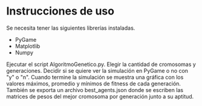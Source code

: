 # Instrucciones de uso

Se necesita tener las siguientes librerías instaladas.

- PyGame
- Matplotlib
- Numpy

Ejecutar el script AlgoritmoGenetico.py. Elegir la cantidad de cromosomas y generaciones. Decidir si se quiere ver la simulación en PyGame o no con "y" o "n". 
Cuando termine la simulación se muestra una gráfica con los valores máximos, promedio y mínimos de fitness de cada generación. También se exporta un archivo best_agents.json donde se escriben las matrices de pesos del mejor cromosoma por generación junto a su aptitud.
